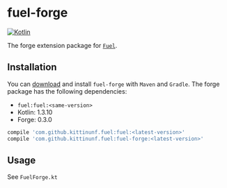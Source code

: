 # fuel-forge
[![Kotlin](https://img.shields.io/badge/Kotlin-1.3.10-blue.svg)](https://kotlinlang.org)

The forge extension package for [`Fuel`](../README.md).

## Installation

You can [download](https://bintray.com/kittinunf/maven/Fuel-Android/_latestVersion) and install `fuel-forge` with `Maven` and `Gradle`. The forge package has the following dependencies:
* `fuel:fuel:<same-version>`
* Kotlin: 1.3.10
* Forge: 0.3.0

```groovy
compile 'com.github.kittinunf.fuel:fuel:<latest-version>'
compile 'com.github.kittinunf.fuel:fuel-forge:<latest-version>'
```

## Usage

See `FuelForge.kt`